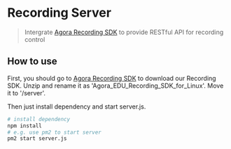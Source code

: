 # Recording Server
> Intergrate [Agora Recording SDK](https://docs.agora.io/cn/2.1.1/addons/Recording/Quickstart%20Guides/recording_c++?platform=C%2B%2B) to provide RESTful API for recording control 

## How to use

First, you should go to [Agora Recording SDK](https://docs.agora.io/cn/2.1.1/addons/Recording/Quickstart%20Guides/recording_c++?platform=C%2B%2B) to download our Recording SDK. Unzip and rename it as 'Agora_EDU_Recording_SDK_for_Linux'. Move it to '/server'.

Then just install dependency and start server.js.

```bash
# install dependency
npm install
# e.g. use pm2 to start server
pm2 start server.js
```